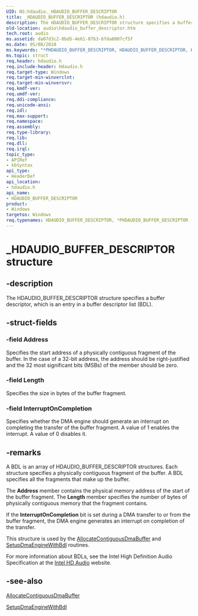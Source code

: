 ```yaml
---
UID: NS:hdaudio._HDAUDIO_BUFFER_DESCRIPTOR
title: _HDAUDIO_BUFFER_DESCRIPTOR (hdaudio.h)
description: The HDAUDIO_BUFFER_DESCRIPTOR structure specifies a buffer descriptor, which is an entry in a buffer descriptor list (BDL).
old-location: audio\hdaudio_buffer_descriptor.htm
tech.root: audio
ms.assetid: da07d3c2-0bd5-4e61-87b3-6fda8007cf5f
ms.date: 05/08/2018
ms.keywords: "*PHDAUDIO_BUFFER_DESCRIPTOR, HDAUDIO_BUFFER_DESCRIPTOR, HDAUDIO_BUFFER_DESCRIPTOR structure [Audio Devices], PHDAUDIO_BUFFER_DESCRIPTOR, PHDAUDIO_BUFFER_DESCRIPTOR structure pointer [Audio Devices], _HDAUDIO_BUFFER_DESCRIPTOR, aud-prop2_56fe21db-3261-4f36-a5b0-ca2ae2d681d1.xml, audio.hdaudio_buffer_descriptor, hdaudio/HDAUDIO_BUFFER_DESCRIPTOR, hdaudio/PHDAUDIO_BUFFER_DESCRIPTOR"
ms.topic: struct
req.header: hdaudio.h
req.include-header: Hdaudio.h
req.target-type: Windows
req.target-min-winverclnt: 
req.target-min-winversvr: 
req.kmdf-ver: 
req.umdf-ver: 
req.ddi-compliance: 
req.unicode-ansi: 
req.idl: 
req.max-support: 
req.namespace: 
req.assembly: 
req.type-library: 
req.lib: 
req.dll: 
req.irql: 
topic_type:
- APIRef
- kbSyntax
api_type:
- HeaderDef
api_location:
- hdaudio.h
api_name:
- HDAUDIO_BUFFER_DESCRIPTOR
product:
- Windows
targetos: Windows
req.typenames: HDAUDIO_BUFFER_DESCRIPTOR, *PHDAUDIO_BUFFER_DESCRIPTOR
---
```


# _HDAUDIO_BUFFER_DESCRIPTOR structure


## -description


The HDAUDIO_BUFFER_DESCRIPTOR structure specifies a buffer descriptor, which is an entry in a buffer descriptor list (BDL).


## -struct-fields




### -field Address

Specifies the start address of a physically contiguous fragment of the buffer. In the case of a 32-bit address, the address should be right-justified and the 32 most significant bits (MSBs) of the member should be zero.


### -field Length

Specifies the size in bytes of the buffer fragment.


### -field InterruptOnCompletion

Specifies whether the DMA engine should generate an interrupt on completing the transfer of the buffer fragment. A value of 1 enables the interrupt. A value of 0 disables it.


## -remarks



A BDL is an array of HDAUDIO_BUFFER_DESCRIPTOR structures. Each structure specifies a physically contiguous fragment of the buffer. A BDL specifies all the fragments that make up the buffer.

The <b>Address</b> member contains the physical memory address of the start of the buffer fragment. The <b>Length</b> member specifies the number of bytes of physically contiguous memory that the fragment contains.

If the <b>InterruptOnCompletion</b> bit is set during a DMA transfer to or from the buffer fragment, the DMA engine generates an interrupt on completion of the transfer.

This structure is used by the <a href="https://docs.microsoft.com/windows-hardware/drivers/ddi/content/hdaudio/nc-hdaudio-pallocate_contiguous_dma_buffer">AllocateContiguousDmaBuffer</a> and <a href="https://docs.microsoft.com/windows-hardware/drivers/ddi/content/hdaudio/nc-hdaudio-psetup_dma_engine_with_bdl">SetupDmaEngineWithBdl</a> routines.

For more information about BDLs, see the Intel High Definition Audio Specification at the <a href="https://go.microsoft.com/fwlink/p/?linkid=42508">Intel HD Audio</a> website.




## -see-also




<a href="https://docs.microsoft.com/windows-hardware/drivers/ddi/content/hdaudio/nc-hdaudio-pallocate_contiguous_dma_buffer">AllocateContiguousDmaBuffer</a>



<a href="https://docs.microsoft.com/windows-hardware/drivers/ddi/content/hdaudio/nc-hdaudio-psetup_dma_engine_with_bdl">SetupDmaEngineWithBdl</a>
 

 


